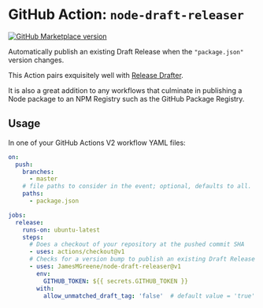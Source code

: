 # GitHub Action: `node-draft-releaser`

[![GitHub Marketplace version](https://img.shields.io/github/release/JamesMGreene/node-draft-releaser.svg?label=Marketplace&logo=github)](https://github.com/marketplace/actions/node-draft-releaser)

Automatically publish an existing Draft Release when the `"package.json"` version changes.

This Action pairs exquisitely well with [Release Drafter](https://github.com/marketplace/actions/release-drafter).

It is also a great addition to any workflows that culminate in publishing a Node package to an NPM Registry such as the GitHub Package Registry.

## Usage

In one of your GitHub Actions V2 workflow YAML files:

```yaml
on:
  push:
    branches:
      - master
    # file paths to consider in the event; optional, defaults to all.
    paths:
      - package.json

jobs:
  release:
    runs-on: ubuntu-latest
    steps:
      # Does a checkout of your repository at the pushed commit SHA
      - uses: actions/checkout@v1
      # Checks for a version bump to publish an existing Draft Release
      - uses: JamesMGreene/node-draft-releaser@v1
        env:
          GITHUB_TOKEN: ${{ secrets.GITHUB_TOKEN }}
        with:
          allow_unmatched_draft_tag: 'false'  # default value = 'true'
```
